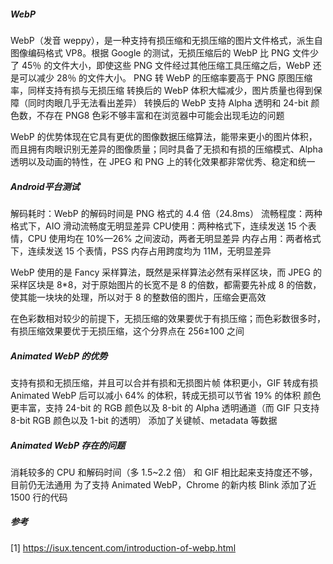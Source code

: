 ##### WebP
WebP（发音 weppy），是一种支持有损压缩和无损压缩的图片文件格式，派生自图像编码格式 VP8。根据 Google 的测试，无损压缩后的 WebP 比 PNG 文件少了 45％ 的文件大小，即使这些 PNG 文件经过其他压缩工具压缩之后，WebP 还是可以减少 28％ 的文件大小。
PNG 转 WebP 的压缩率要高于 PNG 原图压缩率，同样支持有损与无损压缩
转换后的 WebP 体积大幅减少，图片质量也得到保障（同时肉眼几乎无法看出差异）
转换后的 WebP 支持 Alpha 透明和 24-bit 颜色数，不存在 PNG8 色彩不够丰富和在浏览器中可能会出现毛边的问题

WebP 的优势体现在它具有更优的图像数据压缩算法，能带来更小的图片体积，而且拥有肉眼识别无差异的图像质量；同时具备了无损和有损的压缩模式、Alpha 透明以及动画的特性，在 JPEG 和 PNG 上的转化效果都非常优秀、稳定和统一

##### Android平台测试
解码耗时：WebP 的解码时间是 PNG 格式的 4.4 倍（24.8ms）
流畅程度：两种格式下，AIO 滑动流畅度无明显差异
CPU使用：两种格式下，连续发送 15 个表情，CPU 使用均在 10%—26% 之间波动，两者无明显差异
内存占用：两者格式下，连续发送 15 个表情，PSS 内存占用跨度均为 11M，无明显差异

WebP 使用的是 Fancy 采样算法，既然是采样算法必然有采样区块，而 JPEG 的采样区块是 8*8，对于原始图片的长宽不是 8 的倍数，都需要先补成 8 的倍数，使其能一块块的处理，所以对于 8 的整数倍的图片，压缩会更高效

在色彩数相对较少的前提下，无损压缩的效果要优于有损压缩；而色彩数很多时，有损压缩效果要优于无损压缩，这个分界点在 256±100 之间

##### Animated WebP 的优势
支持有损和无损压缩，并且可以合并有损和无损图片帧
体积更小，GIF 转成有损 Animated WebP 后可以减小 64% 的体积，转成无损可以节省 19% 的体积
颜色更丰富，支持 24-bit 的 RGB 颜色以及 8-bit 的 Alpha 透明通道（而 GIF 只支持 8-bit RGB 颜色以及 1-bit 的透明）
添加了关键帧、metadata 等数据

##### Animated WebP 存在的问题
消耗较多的 CPU 和解码时间（多 1.5~2.2 倍）
和 GIF 相比起来支持度还不够，目前仍无法通用
为了支持 Animated WebP，Chrome 的新内核 Blink 添加了近 1500 行的代码


##### 参考
[1] https://isux.tencent.com/introduction-of-webp.html
